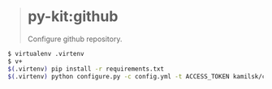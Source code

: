 > # py-kit:github
>
> Configure github repository.

```bash
$ virtualenv .virtenv
$ v+
$(.virtenv) pip install -r requirements.txt
$(.virtenv) python configure.py -c config.yml -t ACCESS_TOKEN kamilsk/check
```
